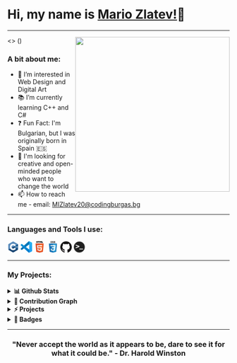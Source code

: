 # Hi, my name is [Mario Zlatev!](https://github.com/MIZlatev20)👋
 
 <hr>
 
  <> (<img align="right" height="350" width="350" alt="" src="https://octodex.github.com/images/hula_loop_octodex03.gif"/>)

 
 ### A bit about me:
 
- 👀 I’m interested in Web Design and Digital Art
- 📚 I’m currently learning C++ and C#
- ❓ Fun Fact: I'm Bulgarian, but I was originally born in Spain 🇪🇸
- 🧠 I'm looking for creative and open-minded people who want to change the world
- 📫 How to reach me - email: MIZlatev20@codingburgas.bg

<hr>

### Languages and Tools I use:

<code><img alt="CPP" width="26px" src="https://raw.githubusercontent.com/github/explore/80688e429a7d4ef2fca1e82350fe8e3517d3494d/topics/cpp/cpp.png" ></code>
<code><img alt="Visual Studio Code" width="26px" src="https://raw.githubusercontent.com/github/explore/80688e429a7d4ef2fca1e82350fe8e3517d3494d/topics/visual-studio-code/visual-studio-code.png"></code>
<code><img alt="HTML5" width="26px" src="https://raw.githubusercontent.com/github/explore/80688e429a7d4ef2fca1e82350fe8e3517d3494d/topics/html/html.png" ></code>
<code><img alt="CSS3" width="26px" src="https://raw.githubusercontent.com/github/explore/80688e429a7d4ef2fca1e82350fe8e3517d3494d/topics/css/css.png" ></code>
<code><img  alt="GitHub" width="26px" src="https://raw.githubusercontent.com/github/explore/78df643247d429f6cc873026c0622819ad797942/topics/github/github.png" ></code>
<code><img  alt="Terminal" width="26px" src="https://raw.githubusercontent.com/github/explore/80688e429a7d4ef2fca1e82350fe8e3517d3494d/topics/terminal/terminal.png" ></code>

<hr>

### My Projects:

<details>	
 
  <summary><b>📊 Github Stats</b></summary>

![Grade](https://github-readme-stats.vercel.app/api?username=MIZlatev20&show_icons=true&theme=radical&count_private=true)

 </details>
 
<details>
 
  <summary><b>🐍 Contribution Graph</b></summary>
 
 <img src="https://github.com/MIZlatev20/MIZlatev20/blob/output/github-contribution-grid-snake.gif" alt="snake gif">

</details>

<details>
 
  <summary><b>⚡ Projects</b></summary>

[![Readme Card](https://github-readme-stats.vercel.app/api/pin/?username=pmdyakov18&repo=AQUA-TEAMNEPTUN)](https://github.com/pmdyakov18/AQUA-TEAMNEPTUN)
 
[![Readme Card](https://github-readme-stats.vercel.app/api/pin/?username=MIZlatev20&repo=Faze-Tryouts)](https://github.com/MIZlatev20/Faze-Tryouts)
 
[![Readme Card](https://github-readme-stats.vercel.app/api/pin/?username=DNDonchev20&repo=History-Geography-Project)](https://github.com/DNDonchev20/History-Geography-Project)

 </details>
 
<details style = "display: inline;">
 
  <summary><b>📛 Badges</b></summary>
 
<div>
 
<a href ="https://www.credly.com/badges/6d6c0458-3eaf-48db-9607-348a72059760"><img align="left" alt="Word" width="200px" src="https://images.credly.com/size/680x680/images/fd092703-61db-4e9f-9c7c-2211d44ca87d/MOS_Word.png" ></a>
 
 <a href ="https://www.credly.com/earner/earned/badge/69165b2d-c0cd-4ffa-943f-db9fb964328b"><img align="left" alt="HTML&CSS" width="200px" src="https://images.credly.com/size/340x340/images/241488f4-9110-41aa-804e-51a8f8ba430d/MTA-Introduction_to_Programming_Using_HTML_and_CSS-600x600.png" ></a>
 
 <a href ="https://www.credly.com/badges/e1d8396d-3b66-45bb-bc4c-6b5e1e60dc7f"><img align="left" alt="JS" width="200px" src="https://images.credly.com/size/340x340/images/ef99b79e-fd54-4eb5-b2a4-bf17e92a4837/ITS-Badges_JavaScript_1200px.png"></a>
 
 </div>
 
</details> 

<hr>

<div align="center">
 
 ### "Never accept the world as it appears to be, dare to see it for what it could be." - Dr. Harold Winston
</div>

